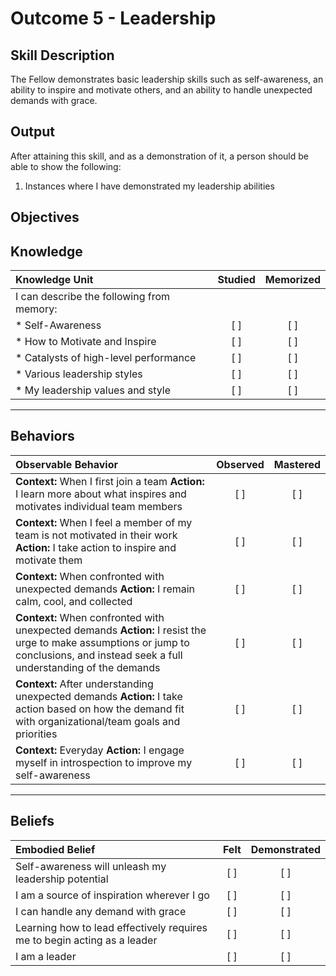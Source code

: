 # Outcome 5 - Leadership

**Skill Description**
----------
The Fellow demonstrates basic leadership skills such as self-awareness, an ability to inspire and motivate others, and an ability to handle unexpected demands with grace.

**Output**
----------
After attaining this skill, and as a demonstration of it, a person should be able to show the following:

1. Instances where I have demonstrated my leadership abilities


**Objectives**
----------
## **Knowledge**


| Knowledge Unit   |      Studied      | Memorized |
|:-------------|:------------------:|:--------:|
| I can describe the following from memory: | | |
| * Self-Awareness | [ ] | [ ] |
| * How to Motivate and Inspire | [ ] | [ ] |
| * Catalysts of high-level performance | [ ] | [ ] |
| * Various leadership styles | [ ] | [ ] |
| * My leadership values and style | [ ] | [ ] |

----------


## **Behaviors**

| Observable Behavior   |      Observed      | Mastered |
|:-------------|:------------------:|:--------:|
| **Context:** When I first join a team **Action:** I learn more about what inspires and motivates individual team members|   [ ]   |   [ ]  |
| **Context:** When I feel a member of my team is not motivated in their work **Action:** I take action to inspire and motivate them |   [ ]   |   [ ]  |
| **Context:** When confronted with unexpected demands **Action:** I remain calm, cool, and collected |   [ ]   |   [ ]  |
| **Context:** When confronted with unexpected demands **Action:** I resist the urge to make assumptions or jump to conclusions, and instead seek a full understanding of the demands |   [ ]   |   [ ]  |
| **Context:** After understanding unexpected demands **Action:** I take action based on how the demand fit with organizational/team goals and priorities |   [ ]   |   [ ]  |
| **Context:** Everyday **Action:** I engage myself in introspection to improve my self-awareness |   [ ]   |   [ ]  |


----------


## **Beliefs**


| Embodied Belief   |      Felt      | Demonstrated |
|:-------------|:------------------:|:--------:|
| Self-awareness will unleash my leadership potential | [ ] | [ ]  |
| I am a source of inspiration wherever I go | [ ] | [ ]  |
| I can handle any demand with grace | [ ] | [ ] |
| Learning how to lead effectively requires me to begin acting as a leader | [ ] | [ ] |
| I am a leader | [ ] | [ ] |


